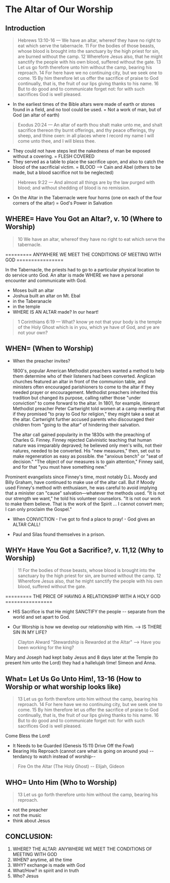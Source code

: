 # The Altar of Our Worship

## Introduction

> Hebrews 13:10-16 &mdash; We have an altar, whereof they have no right to eat which serve the tabernacle. 11  For the bodies of those beasts, whose blood is brought into the sanctuary by the high priest for sin, are burned without the camp. 12  Wherefore Jesus also, that he might sanctify the people with his own blood, suffered without the gate. 13  Let us go forth therefore unto him without the camp, bearing his reproach. 14  For here have we no continuing city, but we seek one to come. 15  By him therefore let us offer the sacrifice of praise to God continually, that is, the fruit of our lips giving thanks to his name. 16  But to do good and to communicate forget not: for with such sacrifices God is well pleased.

- In the earliest times of the Bible altars were made of earth or stones found in a field, and no tool could be used. = Not a work of man, but of God (an altar of earth)

> Exodus 20:24 &mdash; An altar of earth thou shalt make unto me, and shalt sacrifice thereon thy burnt offerings, and thy peace offerings, thy sheep, and thine oxen: in all places where I record my name I will come unto thee, and I will bless thee.


- They could not have steps lest the nakedness of man be exposed without a covering. = FLESH COVERED
- They served as a table to place the sacrifice upon, and also to catch the blood of the sacrificial victim. = BLOOD --> Cain and Abel (others to be made, but a blood sacrifice not to be neglected)

> Hebrews 9:22 &mdash; And almost all things are by the law purged with blood; and without shedding of blood is no remission.

- On the Altar in the Tabernacle were four horns (one on each of the four corners of the altar) = God's Power in Salvation

## WHERE= Have You Got an Altar?, v. 10 (Where to Worship)

> 10  We have an altar, whereof they have no right to eat which serve the tabernacle.

========= ANYWHERE WE MEET THE CONDITIONS OF MEETING WITH GOD ================

In the Tabernacle, the priests had to go to a particular physical location to do service unto God.
An altar is made WHERE we have a personal encounter and communicate with God.

- Moses built an altar
- Joshua built an altar on Mt. Ebal
- in the Taberanacle
- in the temple
- WHERE IS AN ALTAR made? In our heart!

> 1 Corinthians 6:19 &mdash; What? know ye not that your body is the temple of the Holy Ghost which is in you, which ye have of God, and ye are not your own? 

## WHEN= (When to Worship)

- When the preacher invites?

    1800's, popular American Methodist preachers wanted a method to help them determine who of their listeners had been converted. 
    Anglican churches featured an altar in front of the communion table, and ministers often encouraged parishioners to come to the altar if they needed prayer or encouragement. 
    Methodist preachers inherited this tradition but changed its purpose, calling rather those "under conviction" to come forward to the altar. 
    In 1801, for example, itinerant Methodist preacher Peter Cartwright told women at a camp meeting that if they promised "to pray to God for religion," they might take a seat at the altar. 
    Cartwright further accused parents who discouraged their children from "going to the altar" of hindering their salvation.

    The altar call gained popularity in the 1830s with the preaching of Charles G. Finney. Finney rejected Calvinistic teaching that human nature was irreparably depraved; he believed only men's wills, not their natures, needed to be   converted. His "new measures," then, set out to make regeneration as easy as possible. the "anxious bench" or "seat of decision." "The object of our measures is to gain attention," Finney said, and for that "you must have something new."

Prominent evangelists since Finney's time, most notably D.L. Moody and Billy Graham, have continued to make use of the altar call. But if Moody used Finney's method with enthusiasm, he was careful to avoid implying that a minister can "cause" salvation—whatever the methods used. "It is not our strength we want," he told his volunteer counselors. "It is not our work to make them believe. That is the work of the Spirit … I cannot convert men; I can only proclaim the Gospel."

- When CONVICTION - I've got to find a place to pray! - God gives an ALTAR CALL!

- Paul and Silas found themselves in a prison.

## WHY= Have You Got a Sacrifice?, v. 11,12 (Why to Worship)

> 11  For the bodies of those beasts, whose blood is brought into the sanctuary by the high priest for sin, are burned without the camp. 12  Wherefore Jesus also, that he might sanctify the people with his own blood, suffered without the gate.


========= THE PRICE OF HAVING A RELATIONSIHP WITH A HOLY GOD ================

- HIS Sacrifice is that He might SANCTIFY the people -- separate from the world and set apart to God.

- Our Worship is how we develop our relationship with Him. --> IS THERE SIN IN MY LIFE?

> Clayton Alward "Stewardship is Rewarded at the Altar" --> Have you been working for the king?

Mary and Joseph had kept baby Jesus and 8 days later at the Temple (to present him unto the Lord) they had a hallelujah time! Simeon and Anna.


## What= Let Us Go Unto Him!, 13-16 (How to Worship or what worship looks like)

> 13  Let us go forth therefore unto him without the camp, bearing his reproach. 14  For here have we no continuing city, but we seek one to come. 15  By him therefore let us offer the sacrifice of praise to God continually, that is, the fruit of our lips giving thanks to his name. 16  But to do good and to communicate forget not: for with such sacrifices God is well pleased.

Come Bless the Lord!

- It Needs to be Guarded (Genesis 15:11) Drive Off the Fowl)
- Bearing His Reproach (cannot care what is going on around you) -- tendancy to watch instead of worship--
> Fire On the Altar (The Holy Ghost) -- Elijah, Gideon

## WHO= Unto Him (Who to Worship)

> 13  Let us go forth therefore unto him without the camp, bearing his reproach.

- not the preacher
- not the music
- think about Jesus

## CONCLUSION: 

1. WHERE? THE ALTAR: ANYWHERE WE MEET THE CONDITIONS OF MEETING WITH GOD
2. WHEN? anytime, all the time
3. WHY? exchange is made with God
4. What/How? in spirit and in truth
5. Who? Jesus



